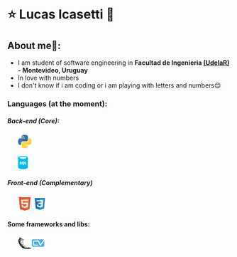 <h1>⭐ Lucas Icasetti 💫</h1>
<h2>About me🙌:</h2>
<ul>
  <li>I am student of software engineering in <strong>Facultad de Ingenieria <a href="https://udelar.edu.uy/portal/">(UdelaR)</a> - Montevideo, Uruguay</strong></li>
  <li>In love with numbers
  <li>I don't know if i am coding or i am playing with letters and numbers😊</li>
</ul>

<h3>Languages (at the moment):</h3>
<h5>Back-end (Core):</h5>
<ul><img src="/python.svg" style="weight:30px;height:30px"><p> </p><img src="/sql.png" style="weight:30px;height:30px"></ul>

<h5>Front-end (Complementary)</h5>
<ul>
<img src="/html5.svg" style="weight:30px;height:30px">
<img src="/file-type-css.svg" style="weight:30px;height:30px"></ul>

<h4>Some frameworks and libs:</h4>
<ul><img src="/flask.svg" style="weight:30px;height:30px"><img src="/cvzone.png" style="weight:30px;height:30px"></ul>
